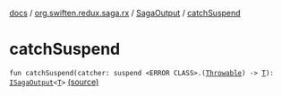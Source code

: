 [docs](../../index.md) / [org.swiften.redux.saga.rx](../index.md) / [SagaOutput](index.md) / [catchSuspend](./catch-suspend.md)

# catchSuspend

`fun catchSuspend(catcher: suspend <ERROR CLASS>.(`[`Throwable`](https://kotlinlang.org/api/latest/jvm/stdlib/kotlin/-throwable/index.html)`) -> `[`T`](index.md#T)`): `[`ISagaOutput`](../../org.swiften.redux.saga.common/-i-saga-output/index.md)`<`[`T`](index.md#T)`>` [(source)](https://github.com/protoman92/KotlinRedux/tree/master/common/common-rx-saga/src/main/kotlin/org/swiften/redux/saga/rx/RxSaga.kt#L80)